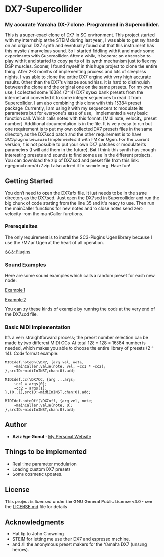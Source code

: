 # DX7-Supercollider

### My accurate Yamaha DX-7 clone. Programmed in Supercollider.

This is a super-exact clone of DX7 in SC environment. This project started with my internship at the STEIM during last year,, I was able to get my hands on an original DX7 synth and eventually found out that this instrument has this mystic / marvelous sound. So I started fiddling with it and made some experiments with Supercollider. After a while, it became an obsession to play with it and started to copy parts of its synth mechanism just to flex my DSP muscles. Sooner, I found myself in this huge project to clone the entire thing. After 2-3 months of implementing process and lots of sleepless nights. I was able to clone the entire DX7 engine with very high accurate results. Other than the DX7’s vintage sound hiss, it is hard to distinguish between the clone and the original one on the same presets. For my own use, I collected some 16384 (2^14) DX7 sysex bank presets from the internet and converted it to some integer sequences to read it from Supercollider. I am also combining this clone with this 16384 preset package. Currently, I am using it with my sequencers to modulate its parameters but for everyone's ease of use, I implemented a very basic function call. Which calls notes with this format: [Midi note, velocity, preset number]. Additional documentation is in the file. It is very easy to run but one requirement is to put my own collected DX7 presets files in the same directory as the DX7.scd patch and the other requirement is to have SC3plugins because I implemented it with FM7.ar Ugen. For the current version, it is not possible to put your own DX7 patches or modulate its parameters (I will add them in the future). But I think this synth has enough interesting presets and sounds to find some use in the different projects. You can download the zip of DX7.scd and preset file from this link: egegonul.com/dx7.zip I also added it to sccode.org. Have fun!

## Getting Started

You don't need to open the DX7.afx file. It just needs to be in the same directory as the DX7.scd. Just open the DX7.scd in Supercollider and run the big chunk of code starting from the line 35 and it's ready to use. Then run the mainCaller functions for new notes and to close notes send zero velocity from the mainCaller functions.

### Prerequisites

The only requirement is to install the SC3-Plugins Ugen library because I use the FM7.ar Ugen at the heart of all operation.

[SC3-Plugins](https://github.com/supercollider/sc3-plugins)

### Sound Examples

Here are some sound examples which calls a random preset for each new node:

[Example 1](https://soundcloud.com/ewbta/dx-7-sc-clone-demo-2)

[Example 2](https://soundcloud.com/ewbta/dx7-clone-sounds)

You can try these kinds of example by running the code at the very end of the DX7.scd file.


### Basic MIDI implementation

It’s a very straightforward process; the preset number selection can be made by two different MIDI CCs. At total 128 * 128 = 16384 number is needed, which makes you able to choose the entire library of presets (2 ^ 14). 
Code format example: 

```
MIDIdef.noteOn(\DX7, {arg vel, note;
	~mainCaller.value(note, vel, ~cc1 * ~cc2);
},srcID:~midiInINST,chan:0).add;

MIDIdef.cc(\DX7CC, {arg ...args;
	~cc1 = args[0];
	~cc2 = args[1];
},(0..1),srcID:~midiInINST,chan:0).add;

MIDIdef.noteOff(\DX7off, {arg vel, note;
	~mainCaller.value(note, 0);
},srcID:~midiInINST,chan:0).add;
```


## Author

* **Aziz Ege Gonul** - [My Personal Website](www.egegonul.com)

## Things to be implemented

* Real time parameter modulation
* Loading custom DX7 presets
* Some cosmetic updates.

## License

This project is licensed under the GNU General Public License v3.0 - see the [LICENSE.md](LICENSE.md) file for details


## Acknowledgments

* Hat tip to John Chowning
* STEIM for letting me use their DX7 and espresso machine.
* and all the anonymous preset makers for the Yamaha DX7 (unsung heroes).

